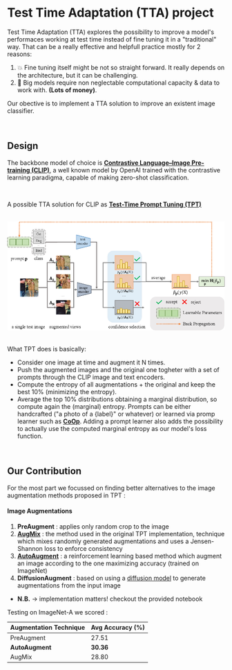 # Test Time Adaptation (TTA) project 

Test Time Adaptation (TTA) explores the possibility to improve a model's performaces working at test time instead of fine tuning it in a "traditional" way. That can be a really effective and helpfull practice mostly for 2 reasons:
1) 💥 Fine tuning itself might be not so straight forward. It really depends on the architecture, but it can be challenging.
2) 💸 Big models require non neglectable computational capacity & data to work with. **(Lots of money)**.

Our obective is to implement a TTA solution to improve an existent image classifier.

<br>

## Design
The backbone model of choice is [**Contrastive Language–Image Pre-training (CLIP)**](https://openai.com/index/clip/), a well known model by OpenAI trained with the contrastive learning paradigma, capable of making zero-shot classification.

<br>

A possible TTA solution for CLIP as [**Test-Time Prompt Tuning (TPT)**](https://arxiv.org/abs/2209.07511)

<br>
<div align=center><img src="imgs/TPT.png" width="800" /></div>
<br>

What TPT does is basically:
* Consider one image at time and augment it N times.
* Push the augmented images and the original one togheter with a set of prompts through the CLIP image and text encoders.
* Compute the entropy of all augmentations + the original and keep the best 10% (minimizing the entropy).
* Average the top 10% distributions obtaining a marginal distribution, so compute again the (marginal) entropy.
Prompts can be either handcrafted ("a photo of a {label}" or whatever) or learned via promp learner such as [**CoOp**](https://arxiv.org/abs/2109.01134). Adding a prompt learner also adds the possibility to actually use the computed marginal entropy as our model's loss function.

<br>

## Our Contribution

For the most part we focussed on finding better alternatives to the image augmentation methods proposed in TPT :

#### Image Augmentations
1) **PreAugment** : applies only random crop to the image
2) [**AugMix**](https://arxiv.org/abs/1912.02781)     : the method used in the original TPT implementation, technique which mixes randomly generated augmentations and
uses a Jensen-Shannon loss to enforce consistency
3) [**AutoAugment**](https://arxiv.org/abs/1805.09501) : a reinforcement learning based method which augment an image according to the one maximizing accuracy (trained on ImageNet)
4) **DiffusionAugment** : based on using a [diffusion model](https://huggingface.co/lambdalabs/sd-image-variations-diffusers) to generate augmentations from the input image
* **N.B.** $\rightarrow$ implementation matters! checkout the provided notebook

Testing on ImageNet-A we scored :

<div align=center>
  
| Augmentation Technique | Avg Accuracy (%) |
| ---------------------- | ---------------- |
| PreAugment             | 27.51            |
| **AutoAugment**        | **30.36**        |
| AugMix                 | 28.80            |

</div>




